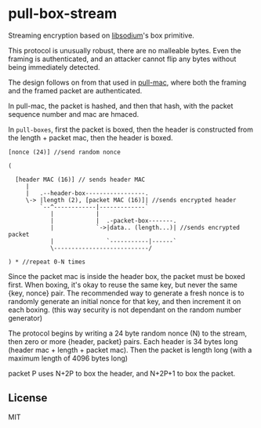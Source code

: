 # pull-box-stream

Streaming encryption based on [libsodium](https://github.com/paixaop/node-sodium)'s box primitive.

This protocol is unusually robust, there are no malleable bytes.
Even the framing is authenticated, and an attacker cannot
flip any bytes without being immediately detected.

The design follows on from that used in
[pull-mac](https://github.com/dominictarr/pull-mac),
where both the framing and the framed packet are authenticated.

In pull-mac, the packet is hashed, and then that hash, with the
packet sequence number and mac are hmaced.

In `pull-boxes`, first the packet is boxed, then the header
is constructed from the length + packet mac, then the header is boxed.

```
[nonce (24)] //send random nonce

(

  [header MAC (16)] // sends header MAC
     |
     |   .--header-box-----------------.
     \-> |length (2), [packet MAC (16)]| //sends encrypted header
         `--^------------|-------------`
            |            |
            |            |  .-packet-box-------.
            |            `->|data.. (length...)| //sends encrypted packet
            |               `-----------|------`
            \---------------------------/

) * //repeat 0-N times
```

Since the packet mac is inside the header box, the packet
must be boxed first. When boxing, it's okay to reuse the same
key, but never the same {key, nonce} pair. The recommended
way to generate a fresh nonce is to randomly generate an initial
nonce for that key, and then increment it on each boxing.
(this way security is not dependant on the random number generator)

The protocol begins by writing a 24 byte random nonce (N) to the stream,
then zero or more {header, packet} pairs. Each header is 34 bytes
long (header mac + length + packet mac). Then the packet is length long
(with a maximum length of 4096 bytes long)

packet P uses N+2P to box the header, and N+2P+1 to box the packet.



## License

MIT
